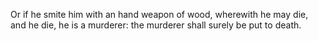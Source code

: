 Or if he smite him with an hand weapon of wood, wherewith he may die, and he die, he is a murderer: the murderer shall surely be put to death.
